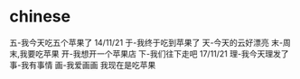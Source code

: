 # chinese
五-我今天吃五个苹果了 14/11/21
于-我终于吃到苹果了
天-今天的云好漂亮
末-周末,我要吃苹果
开-我想开一个苹果店
下-我们往下走吧 17/11/21
理-我今天理发了
事-我有事情
画-我爱画画
我现在是吃苹果
